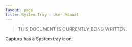 ```yaml
---
layout: page
title: System Tray - User Manual
---
```


> THIS DOCUMENT IS CURRENTLY BEING WRITTEN.

Captura has a System tray icon.